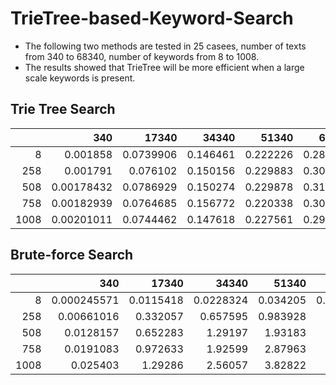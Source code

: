# TrieTree-based-Keyword-Search

- The following two methods are tested in 25 casees, number of texts from 340 to 68340, number of keywords from 8 to 1008.
- The results showed that TrieTree will be more efficient when a large scale keywords is present.

## Trie Tree Search

|  |        340 |     17340 |    34340 |    51340 |    68340 |
|-----:|-----------:|----------:|---------:|---------:|---------:|
|    8 | 0.001858   | 0.0739906 | 0.146461 | 0.222226 | 0.289016 |
|  258 | 0.001791   | 0.076102  | 0.150156 | 0.229883 | 0.309911 |
|  508 | 0.00178432 | 0.0786929 | 0.150274 | 0.229878 | 0.312178 |
|  758 | 0.00182939 | 0.0764685 | 0.156772 | 0.220338 | 0.304582 |
| 1008 | 0.00201011 | 0.0744462 | 0.147618 | 0.227561 | 0.294658 |

## Brute-force Search

|      |         340 |     17340 |     34340 |    51340 |     68340 |
|-----:|------------:|----------:|----------:|---------:|----------:|
|    8 | 0.000245571 | 0.0115418 | 0.0228324 | 0.034205 | 0.0453346 |
|  258 | 0.00661016  | 0.332057  | 0.657595  | 0.983928 | 1.3074    |
|  508 | 0.0128157   | 0.652283  | 1.29197   | 1.93183  | 2.57055   |
|  758 | 0.0191083   | 0.972633  | 1.92599   | 2.87963  | 3.83279   |
| 1008 | 0.025403    | 1.29286   | 2.56057   | 3.82822  | 5.09521   |
